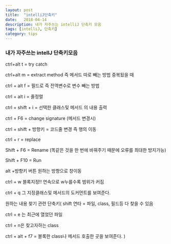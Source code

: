 ```yaml
---
layout: post
title:  "intelliJ단축키"
date:   2018-04-14
description: 내가 자주쓰는 intelliJ 단축키 모음
tags: [intelliJ, 단축키]
category: tips
---
```


### 내가 자주쓰는 intellJ 단축키모음

ctrl+alt t = try catch

ctrl+alt m = extract method 즉 메서드 따로 빼는 방법  중복됬을 때

ctrl + alt f = 필드로 즉 전역변수로 변수 빼는 방법

ctrl + alt i = 줄정렬

ctrl + shift + i = 선택한 클래스및 메서드 의 내용 출력   

ctrl + F6 = change signature (메서드 변경시)

ctrl + shift + 방향키 = 코드줄 변경 즉 행의 이동

ctrl + r = replace

Shift + F6 = Rename (똑같은 것을 한 번에 바꿔주기 때문에 오류를 최대한 방지가능)

Shift + F10 = Run

alt +방향키 버튼 원하는 방향으로 창이동

ctrl + w 블록지정!! 연속으로 w누를수록 범위가 커짐

ctrl + q 그 지정클래스및 메서드의 도커먼트를 보여준다.

원하는 내용 찾기 관련 단축키(
shift 연타  = 파일, class, 필드등 다 찾을 수 있음

ctrl + e 는 최근에 열었던 파일

ctrl + n은 찾고자하는 class


ctrl + alt + f7 = 블록한 class나 메서드 호출한 곳을 보여준다.
)
